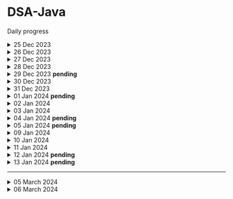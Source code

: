 # DSA-Java

Daily progress

<details>
  <summary>25 Dec 2023</summary>

- Check palindrome sum

</details>
<details>
  <summary>26 Dec 2023</summary>

- GCD / HCF (I used recursion before it's shared here :p)
- Armstrong numbers

</details>
<details>
  <summary>27 Dec 2023</summary>

- Print all divisors
- Is Prime or not

</details>
<details>
  <summary>28 Dec 2023</summary>

- Understand recursion by print somet…
- Print name N times using recursion
- Print 1 to N using recursion
- Print N to 1 using recursion
- Sum of first N numbers
- Factorial of N numbers
- Reverse an array
- is Palindrome
- fibonacci number

</details>
<details>
  <summary>29 Dec 2023 <b>pending</b></summary>

- learning Java collections (Stack, queue)

</details>
<details>
<summary>30 Dec 2023</summary>

- basic hashing
- frequency of a range
- also, missed my streak in codingstudio as i didn't solve one day :(

</details>
<details>
<summary>31 Dec 2023</summary>

- Started late and wrote incomplete solution

</details>  
<details>
<summary>
01 Jan 2024 <b>pending</b>
</summary>

- Find the highest/lowest frequency element
- selection sort
- Bubble Sort
- `Trying GCD of strings - couldn't solve yet`

</details>
<details>
<summary>02 Jan 2024</summary>

- Started with Easy array sums as I was short on time
- Largest element in array (O(n) approach )
- `second largest - trying rn`

</details>
<details>
<summary>03 Jan 2024</summary>

- second Min & Max elements in an array (O(n) approach)
- is array sorted
- remove duplicates from sorted array

</details>
<details>
<summary>04 Jan 2024 <b>pending</b></summary>

- Pair sum (easy array sum)

</details>
<details>
<summary>05 Jan 2024 <b>pending</b></summary>

- Pair sum (easy array sum)
  - Solved by naive method. 

</details>
<details>
<summary>09 Jan 2024</summary>

- Revise the previous progress

</details>
<details>
<summary>10 Jan 2024</summary>

- Sort 0,1,2
- Find duplicate

</details>
<details>
<summary>11 Jan 2024</summary>

- Find Unique

</details>
<details>
<summary>12 Jan 2024 <b>pending</b></summary>

- Hashmap implementation*

</details>
<details>
<summary>13 Jan 2024 <b>pending</b></summary>

- String palindrome
- First and last position of element in sorted array

</details>

-----
<details>
<summary>05 March 2024</summary>

- [Leetcode: Concatenate Arrays](https://leetcode.com/problems/concatenation-of-array)
- Learning Collections again :)
</details>
<details>
<summary>06 March 2024</summary>

- Practiced Basics of
  - Stacks
  - Queue
  - LinkedList
  - Deque
  - PriorityQueue
  - Comparators
  - Comparable
</details>
